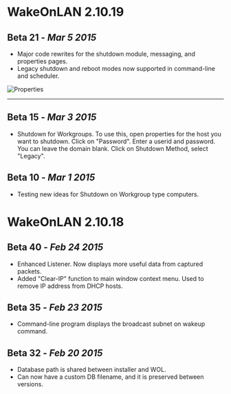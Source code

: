 # WakeOnLAN 2.10.19

## Beta 21 - _Mar 5 2015_

* Major code rewrites for the shutdown module, messaging, and properties pages.
* Legacy shutdown and reboot modes now supported in command-line and scheduler.

![Properties](https://sourceforge.net/p/aquilawol/discussion/1105198/thread/d64df5ff/e64c/attachment/Capture.PNG)

------

## Beta 15 - _Mar 3 2015_

* Shutdown for Workgroups.  To use this, open properties for the host you want to shutdown.
Click on "Password".  Enter a userid and password.  You can leave the domain blank.
Click on Shutdown Method, select "Legacy".

## Beta 10 - _Mar 1 2015_

* Testing new ideas for Shutdown on Workgroup type computers.


# WakeOnLAN 2.10.18

## Beta 40 - _Feb 24 2015_

* Enhanced Listener. Now displays more useful data from captured packets.
* Added "Clear-IP" function to main window context menu.  Used to remove IP address from DHCP hosts.

## Beta 35 - _Feb 23 2015_

* Command-line program displays the broadcast subnet on wakeup command.

## Beta 32 - _Feb 20 2015_

* Database path is shared between installer and WOL.
* Can now have a custom DB filename, and it is preserved between versions.
